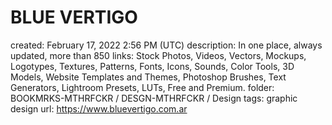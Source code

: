 # BLUE VERTIGO

created: February 17, 2022 2:56 PM (UTC)
description: In one place, always updated, more than 850 links: Stock Photos, Videos, Vectors, Mockups, Logotypes, Textures, Patterns, Fonts, Icons, Sounds, Color Tools, 3D Models, Website Templates and Themes, Photoshop Brushes, Text Generators, Lightroom Presets, LUTs, Free and Premium.
folder: BOOKMRKS-MTHRFCKR / DESGN-MTHRFCKR / Design
tags: graphic design
url: https://www.bluevertigo.com.ar